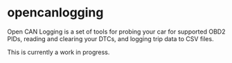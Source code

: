 opencanlogging
==============

Open CAN Logging is a set of tools for probing your car for supported OBD2 PIDs, reading and clearing your DTCs, and logging trip data to CSV files.

This is currently a work in progress.

